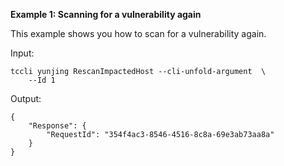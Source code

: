 **Example 1: Scanning for a vulnerability again**

This example shows you how to scan for a vulnerability again.

Input: 

```
tccli yunjing RescanImpactedHost --cli-unfold-argument  \
    --Id 1
```

Output: 
```
{
    "Response": {
        "RequestId": "354f4ac3-8546-4516-8c8a-69e3ab73aa8a"
    }
}
```


